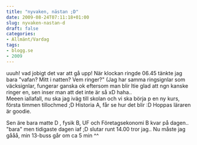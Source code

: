 ```yaml
---
title: "nyvaken, nästan ;D"
date: 2009-08-24T07:11:18+01:00
slug: nyvaken-nastan-d
draft: false
categories:
- Allmänt/Vardag
tags:
- blogg.se
- 2009
---
```

uuuh! vad jobigt det var att gå upp! När klockan ringde 06.45 tänkte jag bara "vafan? Mitt i natten? Vem ringer?" (Jag har samma ringsignlar som väcksignlar, fungerar ganska ok eftersom man blir ltie glad att ngn kanske ringer en, sen inser man att det inte är så xD haha..  
Meeen iallafall, nu ska jag iväg till skolan och vi ska börja p en ny kurs, första timmen tillochmed ;D Historia A, får se hur det blir :D Hoppas läraren är goodie.  
  
Sen äre bara matte D , fysik B, UF och Företagsekonomi B kvar på dagen.. "bara" men tidigaste dagen iaf ;D slutar runt 14.00 tror jag.. Nu måste jag gååå, min 13-buss går om ca 5 min ^^